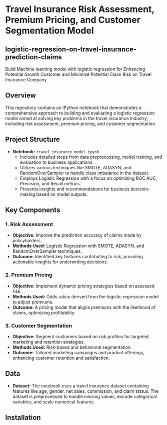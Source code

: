 # Travel Insurance Risk Assessment, Premium Pricing, and Customer Segmentation Model
## logistic-regression-on-travel-insurance-prediction-claims
Build Machine learning model with logistic regression for Enhancing Potential Growth Customer and Minimize Potential Claim Risk on Travel Insurance Company

## Overview

This repository contains an IPython notebook that demonstrates a comprehensive approach to building and evaluating a logistic regression model aimed at solving key problems in the travel insurance industry, including risk assessment, premium pricing, and customer segmentation.

## Project Structure

- **Notebook:** `travel_insurance_model.ipynb`
  - Includes detailed steps from data preprocessing, model training, and evaluation to business applications.
  - Utilizes various techniques like SMOTE, ADASYN, and RandomOverSampler to handle class imbalance in the dataset.
  - Employs Logistic Regression with a focus on optimizing ROC AUC, Precision, and Recall metrics.
  - Presents insights and recommendations for business decision-making based on model outputs.

## Key Components

### 1. **Risk Assessment**
   - **Objective:** Improve the prediction accuracy of claims made by policyholders.
   - **Methods Used:** Logistic Regression with SMOTE, ADASYN, and RandomOverSampler techniques.
   - **Outcome:** Identified key features contributing to risk, providing actionable insights for underwriting decisions.

### 2. **Premium Pricing**
   - **Objective:** Implement dynamic pricing strategies based on assessed risk.
   - **Methods Used:** Odds ratios derived from the logistic regression model to adjust premiums.
   - **Outcome:** A pricing model that aligns premiums with the likelihood of claims, optimizing profitability.

### 3. **Customer Segmentation**
   - **Objective:** Segment customers based on risk profiles for targeted marketing and retention strategies.
   - **Methods Used:** Risk-based and behavioral segmentation.
   - **Outcome:** Tailored marketing campaigns and product offerings, enhancing customer retention and satisfaction.

## Data
- **Dataset:** The notebook uses a travel insurance dataset containing features like age, gender, net sales, commission, and claim status. The dataset is preprocessed to handle missing values, encode categorical variables, and scale numerical features.

## Installation
